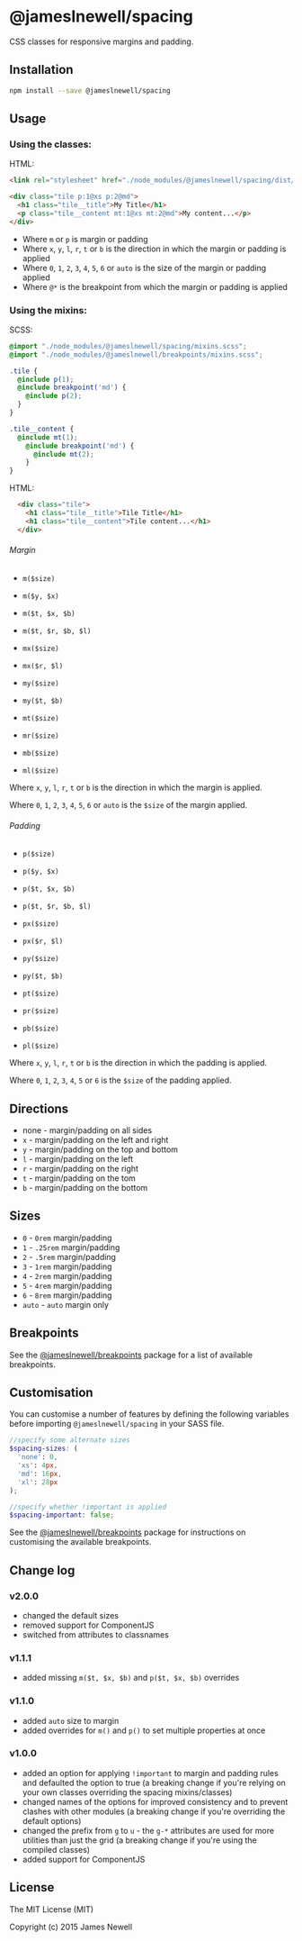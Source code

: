 # @jameslnewell/spacing

CSS classes for responsive margins and padding.

## Installation

```bash
npm install --save @jameslnewell/spacing
```

## Usage

### Using the classes:

HTML:

```html
<link rel="stylesheet" href="./node_modules/@jameslnewell/spacing/dist/index.css"/>

<div class="tile p:1@xs p:2@md">
  <h1 class="tile__title">My Title</h1>
  <p class="tile__content mt:1@xs mt:2@md">My content...</p>
</div>
```

- Where `m` or `p` is margin or padding
- Where `x`, `y`, `l`, `r`, `t` or `b` is the direction in which the margin or padding is applied
- Where `0`, `1`, `2`, `3`, `4`, `5`, `6` or `auto` is the size of the margin or padding applied
- Where `@*` is the breakpoint from which the margin or padding is applied

### Using the mixins:

SCSS:

```scss
@import "./node_modules/@jameslnewell/spacing/mixins.scss";
@import "./node_modules/@jameslnewell/breakpoints/mixins.scss";

.tile {
  @include p(1);
  @include breakpoint('md') {
    @include p(2);
  }
}

.tile__content {
  @include mt(1);
    @include breakpoint('md') {
      @include mt(2);
    }
}
```

HTML:

```html
  <div class="tile">
    <h1 class="tile__title">Tile Title</h1>
    <h1 class="tile__content">Tile content...</h1>
  </div>
```

###### Margin

- `m($size)`
- `m($y, $x)`
- `m($t, $x, $b)`
- `m($t, $r, $b, $l)`


- `mx($size)`
- `mx($r, $l)`
- `my($size)`
- `my($t, $b)`


- `mt($size)`
- `mr($size)`
- `mb($size)`
- `ml($size)`

Where `x`, `y`, `l`, `r`, `t` or `b` is the direction in which the margin is applied.

Where `0`, `1`, `2`, `3`, `4`, `5`, `6` or `auto` is the `$size` of the margin applied.

###### Padding

- `p($size)`
- `p($y, $x)`
- `p($t, $x, $b)`
- `p($t, $r, $b, $l)`


- `px($size)`
- `px($r, $l)`
- `py($size)`
- `py($t, $b)`


- `pt($size)`
- `pr($size)`
- `pb($size)`
- `pl($size)`

Where `x`, `y`, `l`, `r`, `t` or `b` is the direction in which the padding is applied.

Where `0`, `1`, `2`, `3`, `4`, `5` or `6` is the `$size` of the padding applied.

## Directions

- none - margin/padding on all sides
- `x` - margin/padding on the left and right
- `y` - margin/padding on the top and bottom
- `l` - margin/padding on the left
- `r` - margin/padding on the right
- `t` - margin/padding on the tom
- `b` - margin/padding on the bottom

## Sizes

- `0` - `0rem` margin/padding
- `1` - `.25rem` margin/padding
- `2` - `.5rem` margin/padding
- `3` - `1rem` margin/padding
- `4` - `2rem` margin/padding
- `5` - `4rem` margin/padding
- `6` - `8rem` margin/padding
- `auto` - `auto` margin only

## Breakpoints

See the [@jameslnewell/breakpoints](https://www.npmjs.com/package/@jameslnewell/breakpoints) package for a list of available breakpoints.

## Customisation

You can customise a number of features by defining the following variables before importing `@jameslnewell/spacing` in your SASS file.

```scss
//specify some alternate sizes
$spacing-sizes: (
  'none': 0,
  'xs': 4px,
  'md': 16px,
  'xl': 28px
);

//specify whether !important is applied
$spacing-important: false;

```

See the [@jameslnewell/breakpoints](https://www.npmjs.com/package/@jameslnewell/breakpoints) package for instructions on customising the available breakpoints.

## Change log

### v2.0.0

- changed the default sizes
- removed support for ComponentJS
- switched from attributes to classnames

### v1.1.1

- added missing `m($t, $x, $b)` and `p($t, $x, $b)` overrides

### v1.1.0

- added `auto` size to margin
- added overrides for `m()` and `p()` to set multiple properties at once

### v1.0.0

- added an option for applying `!important` to margin and padding rules and defaulted the option to true (a breaking change if you're relying on your own classes overriding the spacing mixins/classes)
- changed names of the options for improved consistency and to prevent clashes with other modules (a breaking change if you're overriding the default options)
- changed the prefix from `g` to `u` - the `g-*` attributes are used for more utilities than just the grid (a breaking change if you're using the compiled classes)
- added support for ComponentJS

## License

The MIT License (MIT)

Copyright (c) 2015 James Newell
